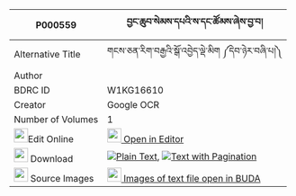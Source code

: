 |P000559|བྱང་ཆུབ་སེམས་དཔའི་ས་དང་ཚོམས་ཞེས་བྱ་བ། 
| --- | --- 
|Alternative Title |གངས་ཅན་རིག་བརྒྱའི་སྒོ་འབྱེད་ལྡེ་མིག ༼དེབ་ཉེར་བཞི་པ།༽
|Author | 
|BDRC ID | W1KG16610
|Creator | Google OCR
|Number of Volumes| 1
|<img width="25" src="https://img.icons8.com/color/25/000000/edit-property.png">Edit Online| [<img width="25" src="https://avatars.githubusercontent.com/u/45091458?s=200&v=4"> Open in Editor](http://editor.openpecha.org/P000559)
|<img width="25" src="https://img.icons8.com/fluent/48/000000/download-2.png"/>  Download | [![](https://img.icons8.com/color/20/000000/txt.png)Plain Text](https://github.com/Openpecha/P000559/releases/download/v1/changchub_sempa_i_sa_dang_tsom_plain_P000559.zip), [![](https://img.icons8.com/color/20/000000/txt.png)Text with Pagination](https://github.com/Openpecha/P000559/releases/download/v1/changchub_sempa_i_sa_dang_tsom_pages_P000559.zip)
|<img width="25" src="https://img.icons8.com/plasticine/100/000000/pictures-folder.png"/>  Source Images | [<img width="25" src="https://library.bdrc.io/icons/BUDA-small.svg"> Images of text file open in BUDA](https://library.bdrc.io/show/bdr:W1KG16610)
